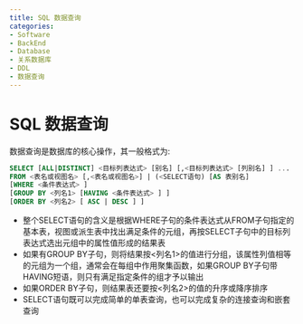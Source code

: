 ```yaml
---
title: SQL 数据查询
categories:
- Software
- BackEnd
- Database
- 关系数据库
- DDL
- 数据查询
---
```

# SQL 数据查询

数据查询是数据库的核心操作，其一般格式为:

```sql
SELECT [ALL|DISTINCT] <目标列表达式> [别名] [,<目标列表达式> [列别名] ] ...
FROM <表名或视图名> [,<表名或视图名>] | (<SELECT语句) [AS 表别名]
[WHERE <条件表达式> ]
[GROUP BY <列名1> [HAVING <条件表达式> ] ]
[ORDER BY <列名2> [ ASC | DESC ] ]
```
- 整个SELECT语句的含义是根据WHERE子句的条件表达式从FROM子句指定的基本表，视图或派生表中找出满足条件的元组，再按SELECT子句中的目标列表达式选出元组中的属性值形成的结果表
- 如果有GROUP BY子句，则将结果按<列名1>的值进行分组，该属性列值相等的元组为一个组，通常会在每组中作用聚集函数，如果GROUP BY子句带HAVING短语，则只有满足指定条件的组才予以输出
- 如果ORDER BY子句，则结果表还要按<列名2>的值的升序或降序排序
- SELECT语句既可以完成简单的单表查询，也可以完成复杂的连接查询和嵌套查询
		
